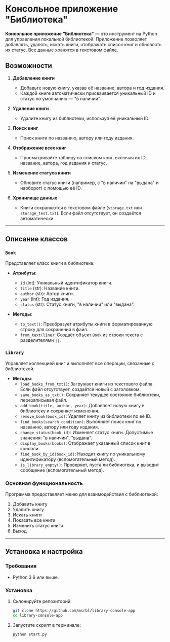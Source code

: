 # Консольное приложение "Библиотека"

**Консольное приложение "Библиотека"** — это инструмент на Python для управления локальной библиотекой. Приложение позволяет добавлять, удалять, искать книги, отображать список книг и обновлять их статус. Все данные хранятся в текстовом файле.

## Возможности

1. **Добавление книги**
   - Добавьте новую книгу, указав её название, автора и год издания.
   - Каждой книге автоматически присваивается уникальный ID и статус по умолчанию — "в наличии".

2. **Удаление книги**
   - Удалите книгу из библиотеки, используя её уникальный ID.

3. **Поиск книг**
   - Поиск книги по названию, автору или году издания.

4. **Отображение всех книг**
   - Просматривайте таблицу со списком книг, включая их ID, название, автора, год издания и статус.

5. **Изменение статуса книги**
   - Обновите статус книги (например, с "в наличии" на "выдана" и наоборот) с помощью её ID.

6. **Хранилище данных**
   - Книги сохраняются в текстовом файле (`storage.txt` или `storage_test.txt`). Если файл отсутствует, он создаётся автоматически.

---

## Описание классов

### `Book`
Представляет класс книги в библиотеке.

- **Атрибуты**:
  - `id` (int): Уникальный идентификатор книги.
  - `title` (str): Название книги.
  - `author` (str): Автор книги.
  - `year` (int): Год издания.
  - `status` (str): Статус книги, "в наличии" или "выдана".
  
- **Методы**:
  - `to_text()`: Преобразует атрибуты книги в форматированную строку для сохранения в файл.
  - `from_text(line)`: Создаёт объект `Book` из строки текста с разделителями `||`.

### `Library`
Управляет коллекцией книг и выполняет все операции, связанные с библиотекой.

- **Методы**:
  - `load_books_from_txt()`: Загружает книги из текстового файла. Если файл отсутствует, создаётся новый с заголовком.
  - `save_books_as_txt()`: Сохраняет текущее состояние библиотеки, перезаписывая файл.
  - `add_book(title, author, year)`: Добавляет новую книгу в библиотеку и сохраняет изменения.
  - `remove_book(book_id)`: Удаляет книгу из библиотеки по её ID.
  - `find_books(search_condition)`: Выполняет поиск книг по названию, автору или году издания.
  - `change_status(book_id)`: Изменяет статус книги. Допустимые значения: "в наличии", "выдана".
  - `display_books(books)`: Отображает указанный список книг в консоли.
  - `find_book_by_id(book_id)`: Находит книгу по уникальному идентификатору (вспомогательный метод).
  - `is_library_empty()`: Проверяет, пуста ли библиотека, и выводит сообщение (вспомогательный метод).

### Основная функциональность
Программа предоставляет меню для взаимодействия с библиотекой:
1. Добавить книгу
2. Удалить книгу
3. Искать книги
4. Показать все книги
5. Изменить статус книги
6. Выход

---

## Установка и настройка

### Требования
- Python 3.6 или выше.

### Установка
1. Склонируйте репозиторий:
   ```bash
   git clone https://github.com/msrbl/library-console-app
   cd library-console-app
2. Запустите скрипт в терминале:
   ```bash
   python start.py
